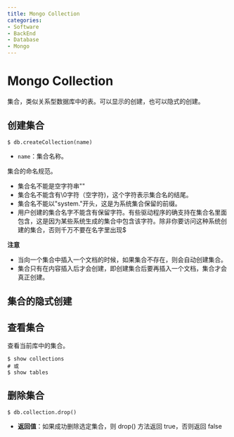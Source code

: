 ```yaml
---
title: Mongo Collection
categories:
- Software
- BackEnd
- Database
- Mongo
---
```

# Mongo Collection

集合，类似关系型数据库中的表。可以显示的创建，也可以隐式的创建。

## 创建集合

```shell
$ db.createCollection(name)
```

- `name`：集合名称。

集合的命名规范。

- 集合名不能是空字符串""
- 集合名不能含有\0字符（空字符)，这个字符表示集合名的结尾。
- 集合名不能以"system."开头，这是为系统集合保留的前缀。 
- 用户创建的集合名字不能含有保留字符。有些驱动程序的确支持在集合名里面包含，这是因为某些系统生成的集合中包含该字符。除非你要访问这种系统创建的集合，否则千万不要在名字里出现$

**注意**

- 当向一个集合中插入一个文档的时候，如果集合不存在，则会自动创建集合。
- 集合只有在内容插入后才会创建，即创建集合后要再插入一个文档，集合才会真正创建。

## 集合的隐式创建

## 查看集合

查看当前库中的集合。

```shell
$ show collections
# 或
$ show tables
```

## 删除集合

```shell
$ db.collection.drop()
```

- **返回值**：如果成功删除选定集合，则 drop() 方法返回 true，否则返回 false